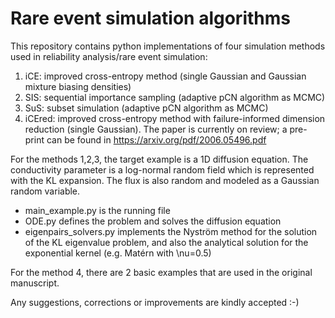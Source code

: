 # Rare event simulation algorithms
This repository contains python implementations of four simulation methods used in reliability analysis/rare event simulation:
1. iCE: improved cross-entropy method (single Gaussian and Gaussian mixture biasing densities)
2. SIS: sequential importance sampling (adaptive pCN algorithm as MCMC)
3. SuS: subset simulation (adaptive pCN algorithm as MCMC)
4. iCEred: improved cross-entropy method with failure-informed dimension reduction (single Gaussian). The paper is currently on review; a pre-print can be found in https://arxiv.org/pdf/2006.05496.pdf

For the methods 1,2,3, the target example is a 1D diffusion equation. The conductivity parameter is a log-normal random field which is represented with the KL expansion. The flux is also random and modeled as a Gaussian random variable.
* main_example.py is the running file
* ODE.py defines the problem and solves the diffusion equation
* eigenpairs_solvers.py implements the Nyström method for the solution of the KL eigenvalue problem, and also the analytical solution for the exponential kernel (e.g. Matérn with \nu=0.5)

For the method 4, there are 2 basic examples that are used in the original manuscript.

Any suggestions, corrections or improvements are kindly accepted :-)
